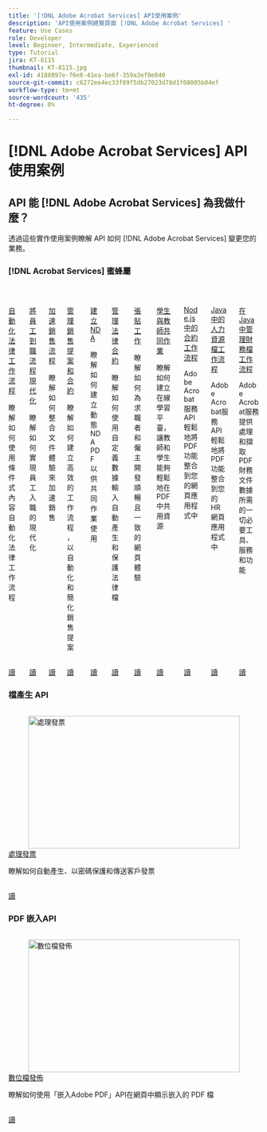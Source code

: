 ```yaml
---
title: '[!DNL Adobe Acrobat Services] API使用案例'
description: 'API使用案例總覽頁面 [!DNL Adobe Acrobat Services] '
feature: Use Cases
role: Developer
level: Beginner, Intermediate, Experienced
type: Tutorial
jira: KT-8115
thumbnail: KT-8115.jpg
exl-id: 4188897e-f6e6-41ea-be6f-359a3ef0e040
source-git-commit: c6272ee4ec33f89f5db27023d78d1f08005b04ef
workflow-type: tm+mt
source-wordcount: '435'
ht-degree: 0%

---
```


# [!DNL Adobe Acrobat Services] API使用案例

## API 能 [!DNL Adobe Acrobat Services] 為我做什麼？

透過這些實作使用案例瞭解 API 如何 [!DNL Adobe Acrobat Services] 變更您的業務。

### [!DNL Acrobat Services] 蜜蜂屬

<!-- START CARDS HTML - DO NOT MODIFY BY HAND -->
<div class="columns">
    <div class="column is-half-tablet is-half-desktop is-one-third-widescreen" aria-label="Automate legal workflows">
        <div class="card" style="height: 100%; display: flex; flex-direction: column; height: 100%;">
            <div class="card-image">
                <figure class="image x-is-16by9">
                    <a href="https://experienceleague.adobe.com/zh-hant/docs/acrobat-services-learn/tutorials/usecases/automatelegalworkflows" title="自動化法律工作流程" target="_self" rel="referrer">
                        <img class="is-bordered-r-small" src="https://experienceleague.adobe.com/zh-hant/docs/acrobat-services-learn/tutorials/usecases/media_11d45ac52221eb0279a687861908ee87f8b9071fd.png?width=400&format=webply&optimize=medium" alt="自動化法律工作流程"
                             style="width: 100%; aspect-ratio: 16 / 9; object-fit: cover; overflow: hidden; display: block; margin: auto;">
                    </a>
                </figure>
            </div>
            <div class="card-content is-padded-small" style="display: flex; flex-direction: column; flex-grow: 1; justify-content: space-between;">
                <div class="top-card-content">
                    <p class="headline is-size-6 has-text-weight-bold">
                        <a href="https://experienceleague.adobe.com/zh-hant/docs/acrobat-services-learn/tutorials/usecases/automatelegalworkflows" target="_self" rel="referrer" title="自動化法律工作流程">自動化法律工作流程</a>
                    </p>
                    <p class="is-size-6">瞭解如何使用條件式內容自動化法律工作流程</p>
                </div>
                <a href="https://experienceleague.adobe.com/zh-hant/docs/acrobat-services-learn/tutorials/usecases/automatelegalworkflows" target="_self" rel="referrer" class="spectrum-Button spectrum-Button--outline spectrum-Button--primary spectrum-Button--sizeM" style="align-self: flex-start; margin-top: 1rem;">
                    <span class="spectrum-Button-label has-no-wrap has-text-weight-bold">讀</span>
                </a>
            </div>
        </div>
    </div>
    <div class="column is-half-tablet is-half-desktop is-one-third-widescreen" aria-label="Modernizing employee onboarding">
        <div class="card" style="height: 100%; display: flex; flex-direction: column; height: 100%;">
            <div class="card-image">
                <figure class="image x-is-16by9">
                    <a href="https://experienceleague.adobe.com/zh-hant/docs/acrobat-services-learn/tutorials/usecases/employeeonboarding" title="將員工到職流程現代化" target="_self" rel="referrer">
                        <img class="is-bordered-r-small" src="https://experienceleague.adobe.com/zh-hant/docs/acrobat-services-learn/tutorials/usecases/media_132a84764b759671006b4508a187b91ce708b060a.png?width=400&format=webply&optimize=medium" alt="將員工到職流程現代化"
                             style="width: 100%; aspect-ratio: 16 / 9; object-fit: cover; overflow: hidden; display: block; margin: auto;">
                    </a>
                </figure>
            </div>
            <div class="card-content is-padded-small" style="display: flex; flex-direction: column; flex-grow: 1; justify-content: space-between;">
                <div class="top-card-content">
                    <p class="headline is-size-6 has-text-weight-bold">
                        <a href="https://experienceleague.adobe.com/zh-hant/docs/acrobat-services-learn/tutorials/usecases/employeeonboarding" target="_self" rel="referrer" title="將員工到職流程現代化">將員工到職流程現代化</a>
                    </p>
                    <p class="is-size-6">瞭解如何實現員工入職的現代化</p>
                </div>
                <a href="https://experienceleague.adobe.com/zh-hant/docs/acrobat-services-learn/tutorials/usecases/employeeonboarding" target="_self" rel="referrer" class="spectrum-Button spectrum-Button--outline spectrum-Button--primary spectrum-Button--sizeM" style="align-self: flex-start; margin-top: 1rem;">
                    <span class="spectrum-Button-label has-no-wrap has-text-weight-bold">讀</span>
                </a>
            </div>
        </div>
    </div>
    <div class="column is-half-tablet is-half-desktop is-one-third-widescreen" aria-label="Accelerate your sales process">
        <div class="card" style="height: 100%; display: flex; flex-direction: column; height: 100%;">
            <div class="card-image">
                <figure class="image x-is-16by9">
                    <a href="https://experienceleague.adobe.com/zh-hant/docs/acrobat-services-learn/tutorials/usecases/acceleratesales" title="加速銷售流程" target="_self" rel="referrer">
                        <img class="is-bordered-r-small" src="https://experienceleague.adobe.com/zh-hant/docs/acrobat-services-learn/tutorials/usecases/media_1ce553da02229c4a25bcf679ca8eb2b165e0b9019.png?width=400&format=webply&optimize=medium" alt="加速銷售流程"
                             style="width: 100%; aspect-ratio: 16 / 9; object-fit: cover; overflow: hidden; display: block; margin: auto;">
                    </a>
                </figure>
            </div>
            <div class="card-content is-padded-small" style="display: flex; flex-direction: column; flex-grow: 1; justify-content: space-between;">
                <div class="top-card-content">
                    <p class="headline is-size-6 has-text-weight-bold">
                        <a href="https://experienceleague.adobe.com/zh-hant/docs/acrobat-services-learn/tutorials/usecases/acceleratesales" target="_self" rel="referrer" title="加速銷售流程">加速銷售流程</a>
                    </p>
                    <p class="is-size-6">瞭解如何整合文件體驗來加速銷售</p>
                </div>
                <a href="https://experienceleague.adobe.com/zh-hant/docs/acrobat-services-learn/tutorials/usecases/acceleratesales" target="_self" rel="referrer" class="spectrum-Button spectrum-Button--outline spectrum-Button--primary spectrum-Button--sizeM" style="align-self: flex-start; margin-top: 1rem;">
                    <span class="spectrum-Button-label has-no-wrap has-text-weight-bold">讀</span>
                </a>
            </div>
        </div>
    </div>
    <div class="column is-half-tablet is-half-desktop is-one-third-widescreen" aria-label="Managing sales proposals and contracts">
        <div class="card" style="height: 100%; display: flex; flex-direction: column; height: 100%;">
            <div class="card-image">
                <figure class="image x-is-16by9">
                    <a href="https://experienceleague.adobe.com/zh-hant/docs/acrobat-services-learn/tutorials/usecases/sales" title="管理銷售提案和合約" target="_self" rel="referrer">
                        <img class="is-bordered-r-small" src="https://experienceleague.adobe.com/zh-hant/docs/acrobat-services-learn/tutorials/usecases/media_179ae58be6f2a7a0fba8e0a76bd9f5099619f61b0.png?width=400&format=webply&optimize=medium" alt="管理銷售提案和合約"
                             style="width: 100%; aspect-ratio: 16 / 9; object-fit: cover; overflow: hidden; display: block; margin: auto;">
                    </a>
                </figure>
            </div>
            <div class="card-content is-padded-small" style="display: flex; flex-direction: column; flex-grow: 1; justify-content: space-between;">
                <div class="top-card-content">
                    <p class="headline is-size-6 has-text-weight-bold">
                        <a href="https://experienceleague.adobe.com/zh-hant/docs/acrobat-services-learn/tutorials/usecases/sales" target="_self" rel="referrer" title="管理銷售提案和合約">管理銷售提案和合約</a>
                    </p>
                    <p class="is-size-6">瞭解如何建立高效的工作流程，以自動化和簡化銷售提案</p>
                </div>
                <a href="https://experienceleague.adobe.com/zh-hant/docs/acrobat-services-learn/tutorials/usecases/sales" target="_self" rel="referrer" class="spectrum-Button spectrum-Button--outline spectrum-Button--primary spectrum-Button--sizeM" style="align-self: flex-start; margin-top: 1rem;">
                    <span class="spectrum-Button-label has-no-wrap has-text-weight-bold">讀</span>
                </a>
            </div>
        </div>
    </div>
    <div class="column is-half-tablet is-half-desktop is-one-third-widescreen" aria-label="Creating an NDA">
        <div class="card" style="height: 100%; display: flex; flex-direction: column; height: 100%;">
            <div class="card-image">
                <figure class="image x-is-16by9">
                    <a href="https://experienceleague.adobe.com/zh-hant/docs/acrobat-services-learn/tutorials/usecases/nda" title="建立 NDA" target="_self" rel="referrer">
                        <img class="is-bordered-r-small" src="https://experienceleague.adobe.com/zh-hant/docs/acrobat-services-learn/tutorials/usecases/media_12b38eafbf76bee920fa3ab873d392432cdcae963.png?width=400&format=webply&optimize=medium" alt="建立 NDA"
                             style="width: 100%; aspect-ratio: 16 / 9; object-fit: cover; overflow: hidden; display: block; margin: auto;">
                    </a>
                </figure>
            </div>
            <div class="card-content is-padded-small" style="display: flex; flex-direction: column; flex-grow: 1; justify-content: space-between;">
                <div class="top-card-content">
                    <p class="headline is-size-6 has-text-weight-bold">
                        <a href="https://experienceleague.adobe.com/zh-hant/docs/acrobat-services-learn/tutorials/usecases/nda" target="_self" rel="referrer" title="建立 NDA">建立 NDA</a>
                    </p>
                    <p class="is-size-6">瞭解如何建立動態 NDA PDF 以供共同作業使用</p>
                </div>
                <a href="https://experienceleague.adobe.com/zh-hant/docs/acrobat-services-learn/tutorials/usecases/nda" target="_self" rel="referrer" class="spectrum-Button spectrum-Button--outline spectrum-Button--primary spectrum-Button--sizeM" style="align-self: flex-start; margin-top: 1rem;">
                    <span class="spectrum-Button-label has-no-wrap has-text-weight-bold">讀</span>
                </a>
            </div>
        </div>
    </div>
    <div class="column is-half-tablet is-half-desktop is-one-third-widescreen" aria-label="Managing legal contracts">
        <div class="card" style="height: 100%; display: flex; flex-direction: column; height: 100%;">
            <div class="card-image">
                <figure class="image x-is-16by9">
                    <a href="https://experienceleague.adobe.com/zh-hant/docs/acrobat-services-learn/tutorials/usecases/legal" title="管理法律合約" target="_self" rel="referrer">
                        <img class="is-bordered-r-small" src="https://experienceleague.adobe.com/zh-hant/docs/acrobat-services-learn/tutorials/usecases/media_175eb5e0acbeb769b4f69aa4ae5cf24ed55489d87.png?width=400&format=webply&optimize=medium" alt="管理法律合約"
                             style="width: 100%; aspect-ratio: 16 / 9; object-fit: cover; overflow: hidden; display: block; margin: auto;">
                    </a>
                </figure>
            </div>
            <div class="card-content is-padded-small" style="display: flex; flex-direction: column; flex-grow: 1; justify-content: space-between;">
                <div class="top-card-content">
                    <p class="headline is-size-6 has-text-weight-bold">
                        <a href="https://experienceleague.adobe.com/zh-hant/docs/acrobat-services-learn/tutorials/usecases/legal" target="_self" rel="referrer" title="管理法律合約">管理法律合約</a>
                    </p>
                    <p class="is-size-6">瞭解如何使用自定義數據輸入自動產生和保護法律檔</p>
                </div>
                <a href="https://experienceleague.adobe.com/zh-hant/docs/acrobat-services-learn/tutorials/usecases/legal" target="_self" rel="referrer" class="spectrum-Button spectrum-Button--outline spectrum-Button--primary spectrum-Button--sizeM" style="align-self: flex-start; margin-top: 1rem;">
                    <span class="spectrum-Button-label has-no-wrap has-text-weight-bold">讀</span>
                </a>
            </div>
        </div>
    </div>
    <div class="column is-half-tablet is-half-desktop is-one-third-widescreen" aria-label="Job posting">
        <div class="card" style="height: 100%; display: flex; flex-direction: column; height: 100%;">
            <div class="card-image">
                <figure class="image x-is-16by9">
                    <a href="https://experienceleague.adobe.com/zh-hant/docs/acrobat-services-learn/tutorials/usecases/jobposting" title="張貼工作" target="_self" rel="referrer">
                        <img class="is-bordered-r-small" src="https://experienceleague.adobe.com/zh-hant/docs/acrobat-services-learn/tutorials/usecases/media_1487ad3b5c3c12b24a1c44420ac612f7a5b06d16a.png?width=400&format=webply&optimize=medium" alt="張貼工作"
                             style="width: 100%; aspect-ratio: 16 / 9; object-fit: cover; overflow: hidden; display: block; margin: auto;">
                    </a>
                </figure>
            </div>
            <div class="card-content is-padded-small" style="display: flex; flex-direction: column; flex-grow: 1; justify-content: space-between;">
                <div class="top-card-content">
                    <p class="headline is-size-6 has-text-weight-bold">
                        <a href="https://experienceleague.adobe.com/zh-hant/docs/acrobat-services-learn/tutorials/usecases/jobposting" target="_self" rel="referrer" title="張貼工作">張貼工作</a>
                    </p>
                    <p class="is-size-6">瞭解如何為求職者和僱主開發順暢且一致的網頁體驗</p>
                </div>
                <a href="https://experienceleague.adobe.com/zh-hant/docs/acrobat-services-learn/tutorials/usecases/jobposting" target="_self" rel="referrer" class="spectrum-Button spectrum-Button--outline spectrum-Button--primary spectrum-Button--sizeM" style="align-self: flex-start; margin-top: 1rem;">
                    <span class="spectrum-Button-label has-no-wrap has-text-weight-bold">讀</span>
                </a>
            </div>
        </div>
    </div>
    <div class="column is-half-tablet is-half-desktop is-one-third-widescreen" aria-label="Student-Teacher collaboration">
        <div class="card" style="height: 100%; display: flex; flex-direction: column; height: 100%;">
            <div class="card-image">
                <figure class="image x-is-16by9">
                    <a href="https://experienceleague.adobe.com/zh-hant/docs/acrobat-services-learn/tutorials/usecases/educationcollab" title="學生與教師共同作業" target="_self" rel="referrer">
                        <img class="is-bordered-r-small" src="https://experienceleague.adobe.com/zh-hant/docs/acrobat-services-learn/tutorials/usecases/media_1746197c35f5bd2d66f8cd58e090c5e4fa7a3b5f2.png?width=400&format=webply&optimize=medium" alt="學生與教師共同作業"
                             style="width: 100%; aspect-ratio: 16 / 9; object-fit: cover; overflow: hidden; display: block; margin: auto;">
                    </a>
                </figure>
            </div>
            <div class="card-content is-padded-small" style="display: flex; flex-direction: column; flex-grow: 1; justify-content: space-between;">
                <div class="top-card-content">
                    <p class="headline is-size-6 has-text-weight-bold">
                        <a href="https://experienceleague.adobe.com/zh-hant/docs/acrobat-services-learn/tutorials/usecases/educationcollab" target="_self" rel="referrer" title="學生與教師共同作業">學生與教師共同作業</a>
                    </p>
                    <p class="is-size-6">瞭解如何建立在線學習平臺，讓教師和學生能夠輕鬆地在 PDF 中共用資源</p>
                </div>
                <a href="https://experienceleague.adobe.com/zh-hant/docs/acrobat-services-learn/tutorials/usecases/educationcollab" target="_self" rel="referrer" class="spectrum-Button spectrum-Button--outline spectrum-Button--primary spectrum-Button--sizeM" style="align-self: flex-start; margin-top: 1rem;">
                    <span class="spectrum-Button-label has-no-wrap has-text-weight-bold">讀</span>
                </a>
            </div>
        </div>
    </div>
    <div class="column is-half-tablet is-half-desktop is-one-third-widescreen" aria-label="Agreement workflows in Node.js">
        <div class="card" style="height: 100%; display: flex; flex-direction: column; height: 100%;">
            <div class="card-image">
                <figure class="image x-is-16by9">
                    <a href="https://experienceleague.adobe.com/zh-hant/docs/acrobat-services-learn/tutorials/usecases/agreementworkflowsnodejs" title="Node.js中的合約工作流程" target="_self" rel="referrer">
                        <img class="is-bordered-r-small" src="https://experienceleague.adobe.com/zh-hant/docs/acrobat-services-learn/tutorials/usecases/media_1a1148ebfe4641258d91065e83c2d39be0e918c38.png?width=400&format=webply&optimize=medium" alt="Node.js中的合約工作流程"
                             style="width: 100%; aspect-ratio: 16 / 9; object-fit: cover; overflow: hidden; display: block; margin: auto;">
                    </a>
                </figure>
            </div>
            <div class="card-content is-padded-small" style="display: flex; flex-direction: column; flex-grow: 1; justify-content: space-between;">
                <div class="top-card-content">
                    <p class="headline is-size-6 has-text-weight-bold">
                        <a href="https://experienceleague.adobe.com/zh-hant/docs/acrobat-services-learn/tutorials/usecases/agreementworkflowsnodejs" target="_self" rel="referrer" title="Node.js中的合約工作流程">Node.js中的合約工作流程</a>
                    </p>
                    <p class="is-size-6">Adobe Acrobat服務 API 輕鬆地將 PDF 功能整合到您的網頁應用程式中</p>
                </div>
                <a href="https://experienceleague.adobe.com/zh-hant/docs/acrobat-services-learn/tutorials/usecases/agreementworkflowsnodejs" target="_self" rel="referrer" class="spectrum-Button spectrum-Button--outline spectrum-Button--primary spectrum-Button--sizeM" style="align-self: flex-start; margin-top: 1rem;">
                    <span class="spectrum-Button-label has-no-wrap has-text-weight-bold">讀</span>
                </a>
            </div>
        </div>
    </div>
    <div class="column is-half-tablet is-half-desktop is-one-third-widescreen" aria-label="HR document workflows in Java">
        <div class="card" style="height: 100%; display: flex; flex-direction: column; height: 100%;">
            <div class="card-image">
                <figure class="image x-is-16by9">
                    <a href="https://experienceleague.adobe.com/zh-hant/docs/acrobat-services-learn/tutorials/usecases/hragreementworkflowsjava" title="Java 中的人力資源檔工作流程" target="_self" rel="referrer">
                        <img class="is-bordered-r-small" src="https://experienceleague.adobe.com/zh-hant/docs/acrobat-services-learn/tutorials/usecases/media_16549bea7754eaa4cfefb538aa4589ff68530a1fd.png?width=400&format=webply&optimize=medium" alt="Java 中的人力資源檔工作流程"
                             style="width: 100%; aspect-ratio: 16 / 9; object-fit: cover; overflow: hidden; display: block; margin: auto;">
                    </a>
                </figure>
            </div>
            <div class="card-content is-padded-small" style="display: flex; flex-direction: column; flex-grow: 1; justify-content: space-between;">
                <div class="top-card-content">
                    <p class="headline is-size-6 has-text-weight-bold">
                        <a href="https://experienceleague.adobe.com/zh-hant/docs/acrobat-services-learn/tutorials/usecases/hragreementworkflowsjava" target="_self" rel="referrer" title="Java 中的人力資源檔工作流程">Java 中的人力資源檔工作流程</a>
                    </p>
                    <p class="is-size-6">Adobe Acrobat服務 API 輕鬆地將 PDF 功能整合到您的 HR 網頁應用程式中</p>
                </div>
                <a href="https://experienceleague.adobe.com/zh-hant/docs/acrobat-services-learn/tutorials/usecases/hragreementworkflowsjava" target="_self" rel="referrer" class="spectrum-Button spectrum-Button--outline spectrum-Button--primary spectrum-Button--sizeM" style="align-self: flex-start; margin-top: 1rem;">
                    <span class="spectrum-Button-label has-no-wrap has-text-weight-bold">讀</span>
                </a>
            </div>
        </div>
    </div>
    <div class="column is-half-tablet is-half-desktop is-one-third-widescreen" aria-label="Managing financial document workflows in Java">
        <div class="card" style="height: 100%; display: flex; flex-direction: column; height: 100%;">
            <div class="card-image">
                <figure class="image x-is-16by9">
                    <a href="https://experienceleague.adobe.com/zh-hant/docs/acrobat-services-learn/tutorials/usecases/financeworkflowsjava" title="在 Java 中管理財務檔工作流程" target="_self" rel="referrer">
                        <img class="is-bordered-r-small" src="https://experienceleague.adobe.com/zh-hant/docs/acrobat-services-learn/tutorials/usecases/media_14763e77cca336e72797a4b6964a94311623df148.png?width=400&format=webply&optimize=medium" alt="在 Java 中管理財務檔工作流程"
                             style="width: 100%; aspect-ratio: 16 / 9; object-fit: cover; overflow: hidden; display: block; margin: auto;">
                    </a>
                </figure>
            </div>
            <div class="card-content is-padded-small" style="display: flex; flex-direction: column; flex-grow: 1; justify-content: space-between;">
                <div class="top-card-content">
                    <p class="headline is-size-6 has-text-weight-bold">
                        <a href="https://experienceleague.adobe.com/zh-hant/docs/acrobat-services-learn/tutorials/usecases/financeworkflowsjava" target="_self" rel="referrer" title="在 Java 中管理財務檔工作流程">在 Java 中管理財務檔工作流程</a>
                    </p>
                    <p class="is-size-6">Adobe Acrobat服務提供處理和擷取 PDF 財務文件數據所需的一切必要工具、服務和功能</p>
                </div>
                <a href="https://experienceleague.adobe.com/zh-hant/docs/acrobat-services-learn/tutorials/usecases/financeworkflowsjava" target="_self" rel="referrer" class="spectrum-Button spectrum-Button--outline spectrum-Button--primary spectrum-Button--sizeM" style="align-self: flex-start; margin-top: 1rem;">
                    <span class="spectrum-Button-label has-no-wrap has-text-weight-bold">讀</span>
                </a>
            </div>
        </div>
    </div>
</div>
<!-- END CARDS HTML - DO NOT MODIFY BY HAND -->


### 檔產生 API

<!-- START CARDS HTML - DO NOT MODIFY BY HAND -->
<div class="columns">
    <div class="column is-half-tablet is-half-desktop is-one-third-widescreen" aria-label="Handling invoices">
        <div class="card" style="height: 100%; display: flex; flex-direction: column; height: 100%;">
            <div class="card-image">
                <figure class="image x-is-16by9">
                    <a href="https://experienceleague.adobe.com/zh-hant/docs/acrobat-services-learn/tutorials/usecases/invoices" title="處理發票" target="_self" rel="referrer">
                        <img class="is-bordered-r-small" src="https://experienceleague.adobe.com/zh-hant/docs/acrobat-services-learn/tutorials/usecases/media_1ff9a75e31fa990e15e1010e05fd751371eaf0a8c.png?width=400&format=webply&optimize=medium" alt="處理發票"
                             style="width: 100%; aspect-ratio: 16 / 9; object-fit: cover; overflow: hidden; display: block; margin: auto;">
                    </a>
                </figure>
            </div>
            <div class="card-content is-padded-small" style="display: flex; flex-direction: column; flex-grow: 1; justify-content: space-between;">
                <div class="top-card-content">
                    <p class="headline is-size-6 has-text-weight-bold">
                        <a href="https://experienceleague.adobe.com/zh-hant/docs/acrobat-services-learn/tutorials/usecases/invoices" target="_self" rel="referrer" title="處理發票">處理發票</a>
                    </p>
                    <p class="is-size-6">瞭解如何自動產生、以密碼保護和傳送客戶發票</p>
                </div>
                <a href="https://experienceleague.adobe.com/zh-hant/docs/acrobat-services-learn/tutorials/usecases/invoices" target="_self" rel="referrer" class="spectrum-Button spectrum-Button--outline spectrum-Button--primary spectrum-Button--sizeM" style="align-self: flex-start; margin-top: 1rem;">
                    <span class="spectrum-Button-label has-no-wrap has-text-weight-bold">讀</span>
                </a>
            </div>
        </div>
    </div>
</div>
<!-- END CARDS HTML - DO NOT MODIFY BY HAND -->

### PDF 嵌入API

<!-- START CARDS HTML - DO NOT MODIFY BY HAND -->
<div class="columns">
    <div class="column is-half-tablet is-half-desktop is-one-third-widescreen" aria-label="Digital document publishing">
        <div class="card" style="height: 100%; display: flex; flex-direction: column; height: 100%;">
            <div class="card-image">
                <figure class="image x-is-16by9">
                    <a href="https://experienceleague.adobe.com/zh-hant/docs/acrobat-services-learn/tutorials/usecases/ddppdfembedapi" title="數位檔發佈" target="_self" rel="referrer">
                        <img class="is-bordered-r-small" src="https://experienceleague.adobe.com/zh-hant/docs/acrobat-services-learn/tutorials/usecases/media_1d8ea2c326af9b7ee0af2fe969a594108bf01b97b.png?width=400&format=webply&optimize=medium" alt="數位檔發佈"
                             style="width: 100%; aspect-ratio: 16 / 9; object-fit: cover; overflow: hidden; display: block; margin: auto;">
                    </a>
                </figure>
            </div>
            <div class="card-content is-padded-small" style="display: flex; flex-direction: column; flex-grow: 1; justify-content: space-between;">
                <div class="top-card-content">
                    <p class="headline is-size-6 has-text-weight-bold">
                        <a href="https://experienceleague.adobe.com/zh-hant/docs/acrobat-services-learn/tutorials/usecases/ddppdfembedapi" target="_self" rel="referrer" title="數位檔發佈">數位檔發佈</a>
                    </p>
                    <p class="is-size-6">瞭解如何使用「嵌入Adobe PDF」API在網頁中顯示嵌入的 PDF 檔</p>
                </div>
                <a href="https://experienceleague.adobe.com/zh-hant/docs/acrobat-services-learn/tutorials/usecases/ddppdfembedapi" target="_self" rel="referrer" class="spectrum-Button spectrum-Button--outline spectrum-Button--primary spectrum-Button--sizeM" style="align-self: flex-start; margin-top: 1rem;">
                    <span class="spectrum-Button-label has-no-wrap has-text-weight-bold">讀</span>
                </a>
            </div>
        </div>
    </div>
</div>
<!-- END CARDS HTML - DO NOT MODIFY BY HAND -->
